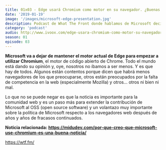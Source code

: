 ```yaml
---
title: 01x03 - Edge usará Chromium como motor en su navegador. ¿Buenas o malas noticias?
date: '2019-01-19'
image: '/images/microsoft-edge-presentation.jpg'
description: Podcast de What The Front donde hablamos de Microsoft decidiendo utilizar Chromium como motor para su navegador Edge. ¿Tú qué opinas?
category: 'podcast'
audio: http://www.ivoox.com/edge-usara-chromium-como-motor-su-navegador_mf_31609125_feed_1.mp3
season: 01
episode: 03
---
```


**Microsoft va a dejar de mantener el motor actual de Edge para empezar a utilizar Chromium**, el motor de código abierto de Chrome. Todo el mundo está dando su opinión y, oye, nosotros no íbamos a ser menos. Y es que hay de todos. Algunos están contentos porque dicen que habrá menos navegadores de los que preocuparse, otros están preocupados por la falta de competencia en la web (especialmente Mozilla) y otros... otros ni bien ni mal.
 
Lo que no se puede negar es que la noticia es importante para la comunidad web y es un paso más para extender la contribución de Microsoft al OSS (open source software) y un volantazo muy importante sobre la política de Microsoft respecto a los navegadores web después de años y años de fracasos continuados.

**Noticia relacionada: https://midudev.com/por-que-creo-que-microsoft-use-chromium-es-una-buena-noticia/**

https://wtf.fm/